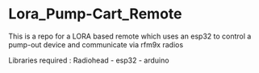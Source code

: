 # Lora_Pump-Cart_Remote
This is a repo for a LORA based remote which uses an esp32 to control a pump-out device and communicate via rfm9x radios

Libraries required : Radiohead - esp32 - arduino
